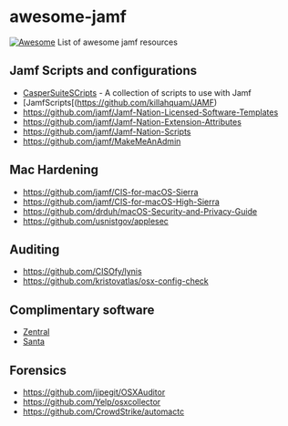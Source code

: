 # awesome-jamf
[![Awesome](https://cdn.rawgit.com/sindresorhus/awesome/d7305f38d29fed78fa85652e3a63e154dd8e8829/media/badge.svg)](https://github.com/sindresorhus/awesome)
List of awesome jamf resources




## Jamf Scripts and configurations
- [CasperSuiteSCripts](https://github.com/mm2270/CasperSuiteScripts) - A collection of scripts to use with Jamf
- [JamfScripts[(https://github.com/killahquam/JAMF)
- https://github.com/jamf/Jamf-Nation-Licensed-Software-Templates
- https://github.com/jamf/Jamf-Nation-Extension-Attributes
- https://github.com/jamf/Jamf-Nation-Scripts
- https://github.com/jamf/MakeMeAnAdmin

## Mac Hardening
- https://github.com/jamf/CIS-for-macOS-Sierra
- https://github.com/jamf/CIS-for-macOS-High-Sierra
- https://github.com/drduh/macOS-Security-and-Privacy-Guide
- https://github.com/usnistgov/applesec


## Auditing
- https://github.com/CISOfy/lynis
- https://github.com/kristovatlas/osx-config-check

## Complimentary software
- [Zentral](https://github.com/zentralopensource/zentral)
- [Santa](https://github.com/google/santa)

## Forensics
- https://github.com/jipegit/OSXAuditor
- https://github.com/Yelp/osxcollector
- https://github.com/CrowdStrike/automactc
